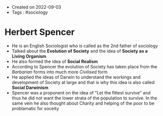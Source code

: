 - Created on 2022-09-03
- Tags : #sociology 

# Herbert Spencer
- He is an English Sociologist who is called as the 2nd father of sociology
- Talked about the **Evolution of Society** and the idea of **Society as a Living Organism**
- He also formed the idea of **Social Realism**
- According to Spencer the evolution of Society has taken place from the *Barbarian* forms into much more *Civilised* form
- He applied the ideas of Darwin to understand the workings and development of Society at large and that is why this idea is also called **Social Darwinism**
- Spencer was a proponent on the idea of "Let the fittest survive" and thus he did not want the lower strata of the population to survive. In the same vein he also thought about Charity and helping of the poor to be problamatic for soceity